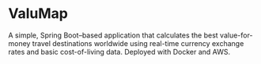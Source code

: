 # ValuMap
A simple, Spring Boot–based application that calculates the best value-for-money travel destinations worldwide using real-time currency exchange rates and basic cost-of-living data. Deployed with Docker and AWS.
